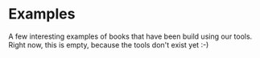 # Examples

A few interesting examples of books that have been build using our tools.
Right now, this is empty, because the tools don't exist yet :-)